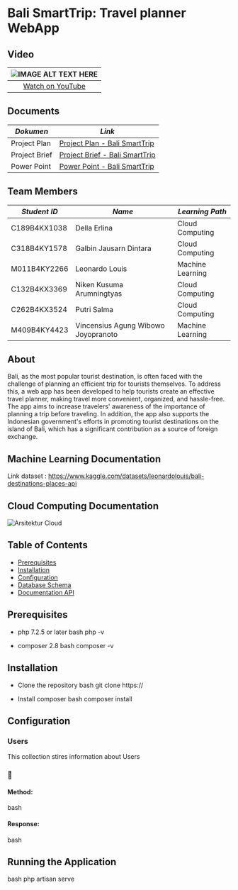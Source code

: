 # Bali SmartTrip: Travel planner WebApp

## Video
| ![IMAGE ALT TEXT HERE](https://img.youtube.com/vi/YOUTUBE_VIDEO_ID_HERE/0.jpg) |  
|:-------------------------------------------:|  
| [Watch on YouTube](https://www.youtube.com/watch?v=YOUTUBE_VIDEO_ID_HERE) |  

## Documents

| *Dokumen*       | *Link*                          |
|--------------------|-----------------------------------|
| Project Plan       | [Project Plan - Bali SmartTrip](https://drive.google.com/file/d/1o97Vw9DS0rQ3BE6E3vau3IPfeUP6SBlf/view?usp=sharing)   
| Project Brief      | [Project Brief - Bali SmartTrip](https://drive.google.com/file/d/1PGUGJX51Xq8uPcwBSMUVFm3X5IFpjsQ2/view?usp=sharing)  
| Power Point        | [Power Point - Bali SmartTrip](https://www.canva.com/design/DAGYWhsypLw/wwophGnD_OtutMtXmydYTw/view?utm_content=DAGYWhsypLw&utm_campaign=designshare&utm_medium=link2&utm_source=uniquelinks&utlId=h08d5c8301d )    |

## Team Members

| *Student ID*    | *Name*                            | *Learning Path*   |
|--------------------|-------------------------------------|---------------------|
| C189B4KX1038      | Della Erlina                     | Cloud Computing     |
| C318B4KY1578      | Galbin Jausarn Dintara          | Cloud Computing     |
| M011B4KY2266      | Leonardo Louis                    | Machine Learning    |
| C132B4KX3369      | Niken Kusuma Arumningtyas        | Cloud Computing     |
| C262B4KX3524      | Putri Salma                       | Cloud Computing     |
| M409B4KY4423      | Vincensius Agung Wibowo Joyopranoto | Machine Learning    |

## About
Bali, as the most popular tourist destination, is often faced with the challenge of planning an efficient trip for tourists themselves. To address this, a web app has been developed to help tourists create an effective travel planner, making travel more convenient, organized, and hassle-free. The app aims to increase travelers' awareness of the importance of planning a trip before traveling. In addition, the app also supports the Indonesian government's efforts in promoting tourist destinations on the island of Bali, which has a significant contribution as a source of foreign exchange.

## Machine Learning Documentation
Link dataset : https://www.kaggle.com/datasets/leonardolouis/bali-destinations-places-api

## Cloud Computing Documentation
![Arsitektur Cloud](assets/cloud-architecture.png)

## Table of Contents
* [Prerequisites](#prerequisites)
* [Installation](#Installation)
* [Configuration](#Configuration)
* [Database Schema](#Database-Schema)
* [Documentation API](#Documentation-API)



## Prerequisites
* php 7.2.5 or later
bash
php -v 


* composer 2.8 
bash
composer -v 


## Installation
* Clone the repository
bash
git clone https://

* Install composer
 bash
composer install


## Configuration




### Users
This collection stires information about Users



### 📁
 #### Method:
 bash

 
 #### Response:
  bash
 
 

## Running the Application
bash
 php artisan serve
